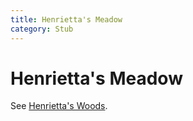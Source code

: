 ```yaml
---
title: Henrietta's Meadow
category: Stub
---
```

# Henrietta's Meadow
See [Henrietta's Woods](/Run/Henrietta's-Woods).
